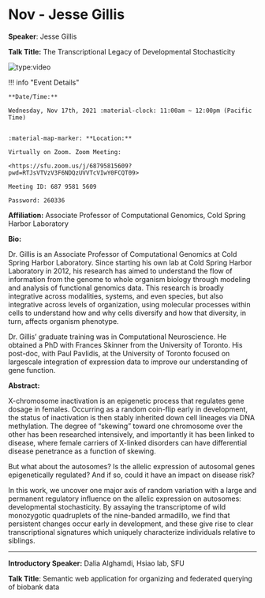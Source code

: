 # Nov - Jesse Gillis

**Speaker**: Jesse Gillis

**Talk Title:** The Transcriptional Legacy of Developmental Stochasticity

![type:video](https://www.youtube.com/embed/5Twy5RCLgo4)

!!! info "Event Details"
    
    
    **Date/Time:**
    
    Wednesday, Nov 17th, 2021 :material-clock: 11:00am ~ 12:00pm (Pacific Time)
    
    
    :material-map-marker: **Location:**
    
    Virtually on Zoom. Zoom Meeting:
    
    <https://sfu.zoom.us/j/68795815609?pwd=RTJsVTVzV3F6NDQzUVVTcVIwY0FCQT09>
    
    Meeting ID: 687 9581 5609
    
    Password: 260336

**Affiliation:** Associate Professor of Computational Genomics, Cold Spring Harbor Laboratory

**Bio:**

Dr. Gillis is an Associate Professor of Computational Genomics at Cold Spring Harbor Laboratory. Since starting his own lab at Cold Spring Harbor Laboratory in 2012, his research has aimed to understand the flow of information from the genome to whole organism biology through modeling and analysis of functional genomics data. This research is broadly integrative across modalities, systems, and even species, but also integrative across levels of organization, using molecular processes within cells to understand how and why cells diversify and how that diversity, in turn, affects organism phenotype.

Dr. Gillis’ graduate training was in Computational Neuroscience. He obtained a PhD with Frances Skinner from the University of Toronto. His post-doc, with Paul Pavlidis, at the University of Toronto focused on largescale integration of expression data to improve our understanding of gene function.

**Abstract:**

X-chromosome inactivation is an epigenetic process that regulates gene dosage in females. Occurring as a random coin-flip early in development, the status of inactivation is then stably inherited down cell lineages via DNA methylation. The degree of “skewing” toward one chromosome over the other has been researched intensively, and importantly it has been linked to disease, where female carriers of X-linked disorders can have differential disease penetrance as a function of skewing.

But what about the autosomes? Is the allelic expression of autosomal genes epigenetically regulated? And if so, could it have an impact on disease risk?

In this work, we uncover one major axis of random variation with a large and permanent regulatory influence on the allelic expression on autosomes: developmental stochasticity. By assaying the transcriptome of wild monozygotic quadruplets of the nine-banded armadillo, we find that persistent changes occur early in development, and these give rise to clear transcriptional signatures which uniquely characterize individuals relative to siblings.

---

**Introductory Speaker:** Dalia Alghamdi, Hsiao lab, SFU

**Talk Title**: Semantic web application for organizing and federated querying of biobank data

